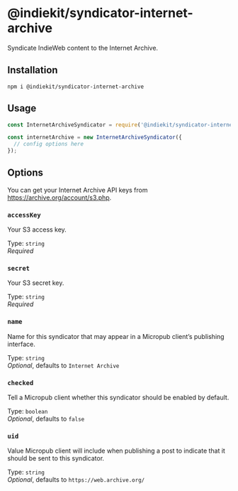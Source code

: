 # @indiekit/syndicator-internet-archive

Syndicate IndieWeb content to the Internet Archive.

## Installation

`npm i @indiekit/syndicator-internet-archive`

## Usage

```js
const InternetArchiveSyndicator = require('@indiekit/syndicator-internet-archive');

const internetArchive = new InternetArchiveSyndicator({
  // config options here
});
```

## Options

You can get your Internet Archive API keys from <https://archive.org/account/s3.php>.

### `accessKey`

Your S3 access key.

Type: `string`\
*Required*

### `secret`

Your S3 secret key.

Type: `string`\
*Required*

### `name`

Name for this syndicator that may appear in a Micropub client’s publishing interface.

Type: `string`\
*Optional*, defaults to `Internet Archive`

### `checked`

Tell a Micropub client whether this syndicator should be enabled by default.

Type: `boolean`\
*Optional*, defaults to `false`

### `uid`

Value Micropub client will include when publishing a post to indicate that it should be sent to this syndicator.

Type: `string`\
*Optional*, defaults to `https://web.archive.org/`
